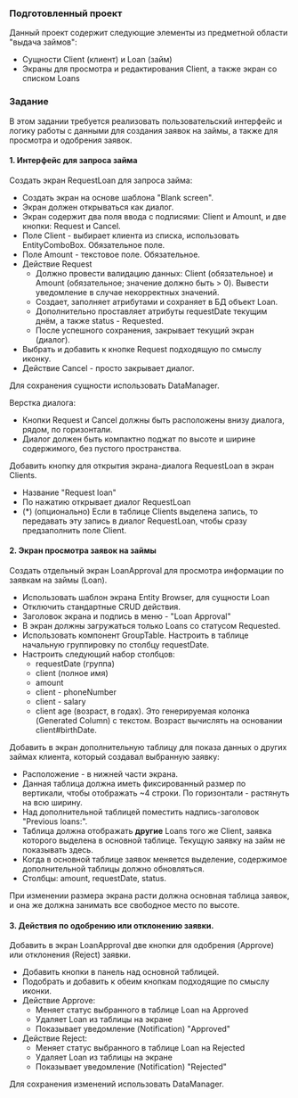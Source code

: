 ### Подготовленный проект
Данный проект содержит следующие элементы из предметной области "выдача займов":
- Сущности Client (клиент) и Loan (займ)
- Экраны для просмотра и редактирования Client, а также экран со списком Loans  

### Задание
В этом задании требуется реализовать пользовательский интерфейс и логику работы с данными для создания заявок на займы,
а также для просмотра и одобрения заявок.

#### 1. Интерфейс для запроса займа
Создать экран RequestLoan для запроса займа:
- Создать экран на основе шаблона "Blank screen". 
- Экран должен открываться как диалог.
- Экран содержит два поля ввода с подписями: Client и Amount, и две кнопки: Request и Cancel.
- Поле Client - выбирает клиента из списка, использовать EntityComboBox. Обязательное поле.
- Поле Amount - текстовое поле. Обязательное.
- Действие Request
  - Должно провести валидацию данных: Client (обязательное) и Amount (обязательное; значение должно быть > 0).
Вывести уведомление в случае некорректных значений.
  - Создает, заполняет атрибутами и сохраняет в БД объект Loan.
  - Дополнительно проставляет атрибуты requestDate текущим днём, а также status - Requested.  
  - После успешного сохранения, закрывает текущий экран (диалог).
- Выбрать и добавить к кнопке Request подходящую по смыслу иконку.
- Действие Cancel - просто закрывает диалог. 

Для сохранения сущности использовать DataManager.

Верстка диалога:
- Кнопки Request и Cancel должны быть расположены внизу диалога, рядом, по горизонтали.
- Диалог должен быть компактно поджат по высоте и ширине содержимого, без пустого пространства. 

Добавить кнопку для открытия экрана-диалога RequestLoan в экран Clients.
- Название "Request loan"
- По нажатию открывает диалог RequestLoan
- (*) (опционально) Если в таблице Clients выделена запись, то передавать эту запись в диалог RequestLoan, 
чтобы сразу предзаполнить поле Client. 

#### 2. Экран просмотра заявок на займы
Создать отдельный экран LoanApproval для просмотра информации по заявкам на займы (Loan).
- Использовать шаблон экрана Entity Browser, для сущности Loan
- Отключить стандартные CRUD действия.
- Заголовок экрана и подпись в меню - "Loan Approval"
- В экран должны загружаться только Loans со статусом Requested.
- Использовать компонент GroupTable. Настроить в таблице начальную группировку по столбцу requestDate. 
- Настроить следующий набор столбцов:
  - requestDate (группа)
  - client (полное имя)
  - amount
  - client - phoneNumber
  - client - salary
  - client age (возраст, в годах). Это генерируемая колонка (Generated Column) с текстом. Возраст вычислять на основании client#birthDate.   

Добавить в экран дополнительную таблицу для показа данных о других займах клиента, который создавал выбранную заявку:
- Расположение - в нижней части экрана.
- Данная таблица должна иметь фиксированный размер по вертикали, чтобы отображать ~4 строки. По горизонтали - растянуть на всю ширину.
- Над дополнительной таблицей поместить надпись-заголовок "Previous loans:".
- Таблица должна отображать **другие** Loans того же Client, заявка которого выделена в основной таблице. Текущую заявку на займ не показывать здесь.
- Когда в основной таблице заявок меняется выделение, содержимое дополнительной таблицы должно обновляться.
- Столбцы: amount, requestDate, status.

При изменении размера экрана расти должна основная таблица заявок, и она же должна занимать все свободное место по высоте. 

#### 3. Действия по одобрению или отклонению заявки.
Добавить в экран LoanApproval две кнопки для одобрения (Approve) или отклонения (Reject) заявки.
- Добавить кнопки в панель над основной таблицей.
- Подобрать и добавить к обеим кнопкам подходящие по смыслу иконки.
- Действие Approve:
  - Меняет статус выбранного в таблице Loan на Approved
  - Удаляет Loan из таблицы на экране
  - Показывает уведомление (Notification) "Approved"
- Действие Reject:
  - Меняет статус выбранного в таблице Loan на Rejected
  - Удаляет Loan из таблицы на экране
  - Показывает уведомление (Notification) "Rejected"

Для сохранения изменений использовать DataManager.
